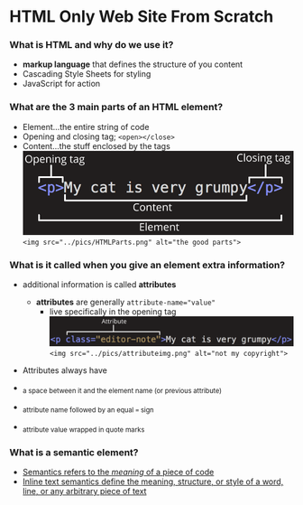 # HTML Only Web Site From Scratch





### What is HTML and why do we use it?

- **markup language** that defines the structure of you content
- Cascading Style Sheets for styling
- JavaScript for action

### What are the 3 main parts of an HTML element?

- Element...the entire string of code
- Opening and closing tag; `<open></close>`
- Content...the stuff enclosed by the tags
![the good parts](./pics/HTMLParts.png)
`<img src="../pics/HTMLParts.png" alt="the good parts">`

### What is it called when you give an element extra information?

- additional information is called **attributes**
  - **attributes** are generally `attribute-name="value"`
    - live specifically in the opening tag
![not my copyright](./pics/attributeimg.png)
`<img src="../pics/attributeimg.png" alt="not my copyright">`

- Attributes always have
- <sub>a space between it and the element name (or previous attribute)</sub>
- <sub>attribute name followed by an equal `=` sign</sub>
- <sub>attribute value wrapped in quote marks</sub>

### What is a **semantic element**?

- [Semantics refers to the *meaning* of a piece of code](https://developer.mozilla.org/en-US/docs/Glossary/Semantics)
- [Inline text semantics define the meaning, structure, or style of a word, line, or any arbitrary piece of text](https://developer.mozilla.org/en-US/docs/Web/HTML/Element)




